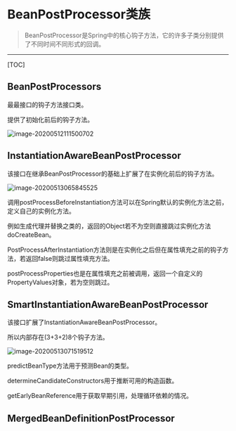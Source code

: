 # BeanPostProcessor类族

> BeanPostProcessor是Spring中的核心钩子方法，它的许多子类分别提供了不同时间不同形式的回调。

<!-- more -->

---

[TOC]

## BeanPostProcessors

最最接口的钩子方法接口类。

提供了初始化前后的钩子方法。

 ![image-20200512111500702](/home/chen/github/_java/pic/image-20200512111500702.png)



## InstantiationAwareBeanPostProcessor

该接口在继承BeanPostProcessor的基础上扩展了在实例化前后的钩子方法。

 ![image-20200513065845525](/home/chen/github/_java/pic/image-20200513065845525.png)

调用postProcessBeforeInstantiation方法可以在Spring默认的实例化方法之前，定义自己的实例化方法。

例如生成代理并替换之类的，返回的Object若不为空则直接跳过实例化方法doCreateBean。

PostProcessAfterInstantiation方法则是在实例化之后但在属性填充之前的钩子方法，若返回false则跳过属性填充方法。

postProcessProperties也是在属性填充之前被调用，返回一个自定义的PropertyValues对象，若为空则跳过。



## SmartInstantiationAwareBeanPostProcessor

该接口扩展了InstantiationAwareBeanPostProcessor。

所以内部存在(3+3+2)8个钩子方法。

 ![image-20200513071519512](/home/chen/github/_java/pic/image-20200513071519512.png)

predictBeanType方法用于预测Bean的类型。

determineCandidateConstructors用于推断可用的构造函数。

getEarlyBeanReference用于获取早期引用，处理循环依赖的情况。





## MergedBeanDefinitionPostProcessor